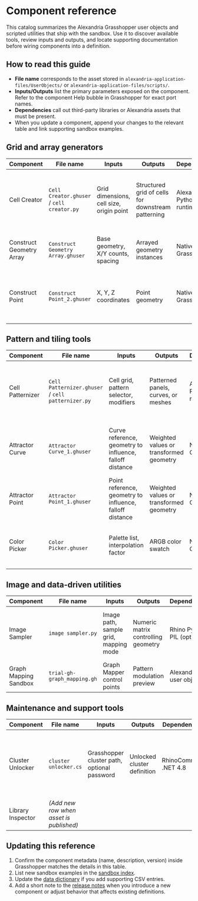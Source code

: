 # Component reference

This catalog summarizes the Alexandria Grasshopper user objects and scripted utilities that
ship with the sandbox. Use it to discover available tools, review inputs and outputs, and
locate supporting documentation before wiring components into a definition.

## How to read this guide

- **File name** corresponds to the asset stored in `alexandria-application-files/UserObjects/`
  or `alexandria-application-files/scripts/`.
- **Inputs/Outputs** list the primary parameters exposed on the component. Refer to the
  component Help bubble in Grasshopper for exact port names.
- **Dependencies** call out third-party libraries or Alexandria assets that must be present.
- When you update a component, append your changes to the relevant table and link supporting
  sandbox examples.

## Grid and array generators

| Component | File name | Inputs | Outputs | Dependencies | Notes |
| --- | --- | --- | --- | --- | --- |
| Cell Creator | `Cell Creator.ghuser` / `cell creator.py` | Grid dimensions, cell size, origin point | Structured grid of cells for downstream patterning | Alexandria Python runtime | Establishes consistent cell ordering for pattern tools. Documented more fully in `outputs.csv`. |
| Construct Geometry Array | `Construct Geometry Array.ghuser` | Base geometry, X/Y counts, spacing | Arrayed geometry instances | Native Grasshopper | Ideal for populating facades or modular assemblies. |
| Construct Point | `Construct Point_2.ghuser` | X, Y, Z coordinates | Point geometry | Native Grasshopper | Convenience wrapper that exposes Alexandria defaults (units, tolerance). |

## Pattern and tiling tools

| Component | File name | Inputs | Outputs | Dependencies | Notes |
| --- | --- | --- | --- | --- | --- |
| Cell Patternizer | `Cell Patternizer.ghuser` / `cell patternizer.py` | Cell grid, pattern selector, modifiers | Patterned panels, curves, or meshes | Alexandria Python runtime | Use alongside Cell Creator for compatible grid indices. Document enhancements in `outputs.csv`. |
| Attractor Curve | `Attractor Curve_1.ghuser` | Curve reference, geometry to influence, falloff distance | Weighted values or transformed geometry | Native Grasshopper | Adjusts behavior across a curve. Pair with Attractor Point for hybrid effects. |
| Attractor Point | `Attractor Point_1.ghuser` | Point reference, geometry to influence, falloff distance | Weighted values or transformed geometry | Native Grasshopper | Ideal for radial gradients or localized deformations. |
| Color Picker | `Color Picker.ghuser` | Palette list, interpolation factor | ARGB color swatch | Native Grasshopper | Useful for tinting pattern outputs or visualizing analysis results. |

## Image and data-driven utilities

| Component | File name | Inputs | Outputs | Dependencies | Notes |
| --- | --- | --- | --- | --- | --- |
| Image Sampler | `image sampler.py` | Image path, sample grid, mapping mode | Numeric matrix controlling geometry | Rhino Python, PIL (optional) | Drives heightfields or density grids based on tonal values. |
| Graph Mapping Sandbox | `trial-gh-graph_mapping.gh` | Graph Mapper control points | Pattern modulation preview | Alexandria user objects | Featured in the [hello world tour](hello-world-tour.md). |

## Maintenance and support tools

| Component | File name | Inputs | Outputs | Dependencies | Notes |
| --- | --- | --- | --- | --- | --- |
| Cluster Unlocker | `cluster unlocker.cs` | Grasshopper cluster path, optional password | Unlocked cluster definition | RhinoCommon, .NET 4.8 | Use sparingly and document any unlocked clusters in PR notes. |
| Library Inspector | *(Add new row when asset is published)* | | | | |

## Updating this reference

1. Confirm the component metadata (name, description, version) inside Grasshopper matches the
   details in this table.
2. List new sandbox examples in the [sandbox index](../alexandria-application-files/sandbox-files/README.md).
3. Update the [data dictionary](../artificial-intelligence-dataset/data-dictionary.md) if you
   add supporting CSV entries.
4. Add a short note to the [release notes](release-notes.md) when you introduce a new
   component or adjust behavior that affects existing definitions.
